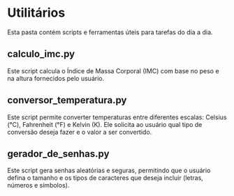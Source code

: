 # Utilitários

Esta pasta contém scripts e ferramentas úteis para tarefas do dia a dia.

## calculo_imc.py

Este script calcula o Índice de Massa Corporal (IMC) com base no peso e na altura fornecidos pelo usuário.

## conversor_temperatura.py

Este script permite converter temperaturas entre diferentes escalas: Celsius (°C), Fahrenheit (°F) e Kelvin (K). Ele solicita ao usuário qual tipo de conversão deseja fazer e o valor a ser convertido.

## gerador_de_senhas.py

Este script gera senhas aleatórias e seguras, permitindo que o usuário defina o tamanho e os tipos de caracteres que deseja incluir (letras, números e símbolos).